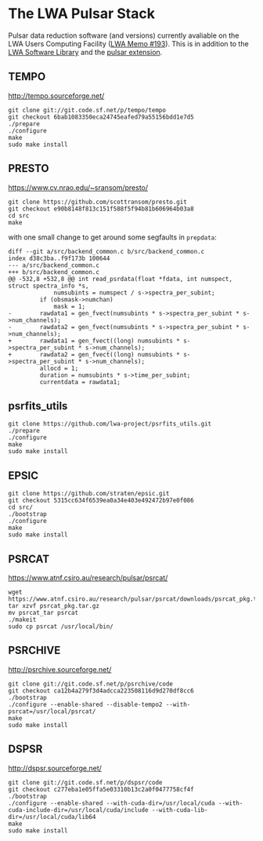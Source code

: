 # The LWA Pulsar Stack

Pulsar data reduction software (and versions) currently avaliable on the LWA Users Computing Facility ([LWA Memo #193](http://www.phys.unm.edu/~lwa/memos/memo/lwa0193d.pdf)).  This is in addition to the [LWA Software Library](https://fornax.phys.unm.edu/lwa/trac/) and the [pulsar extension](https://github.com/lwa-project/pulsar/).

## TEMPO
http://tempo.sourceforge.net/
```
git clone git://git.code.sf.net/p/tempo/tempo
git checkout 6bab1083350eca24745eafed79a55156bdd1e7d5
./prepare
./configure
make
sudo make install
```

## PRESTO
https://www.cv.nrao.edu/~sransom/presto/
```
git clone https://github.com/scottransom/presto.git
git checkout e90b8148f813c151f588f5f94b81b606964b03a8
cd src
make
```
with one small change to get around some segfaults in `prepdata`:
```
diff --git a/src/backend_common.c b/src/backend_common.c
index d38c3ba..f9f173b 100644
--- a/src/backend_common.c
+++ b/src/backend_common.c
@@ -532,8 +532,8 @@ int read_psrdata(float *fdata, int numspect, struct spectra_info *s,
             numsubints = numspect / s->spectra_per_subint;
         if (obsmask->numchan)
             mask = 1;
-        rawdata1 = gen_fvect(numsubints * s->spectra_per_subint * s->num_channels);
-        rawdata2 = gen_fvect(numsubints * s->spectra_per_subint * s->num_channels);
+        rawdata1 = gen_fvect((long) numsubints * s->spectra_per_subint * s->num_channels);
+        rawdata2 = gen_fvect((long) numsubints * s->spectra_per_subint * s->num_channels);
         allocd = 1;
         duration = numsubints * s->time_per_subint;
         currentdata = rawdata1;
```

## psrfits_utils
```
git clone https://github.com/lwa-project/psrfits_utils.git
./prepare
./configure
make
sudo make install
```

## EPSIC
```
git clone https://github.com/straten/epsic.git
git checkout 5315cc634f6539ea0a34e403e492472b97e0f086
cd src/
./bootstrap
./configure
make
sudo make install
```

## PSRCAT
https://www.atnf.csiro.au/research/pulsar/psrcat/
```
wget https://www.atnf.csiro.au/research/pulsar/psrcat/downloads/psrcat_pkg.tar.gz
tar xzvf psrcat_pkg.tar.gz
mv psrcat_tar psrcat
./makeit
sudo cp psrcat /usr/local/bin/
```

## PSRCHIVE
http://psrchive.sourceforge.net/
```
git clone git://git.code.sf.net/p/psrchive/code
git checkout ca12b4a279f3d4adcca223508116d9d270df8cc6
./bootstrap
./configure --enable-shared --disable-tempo2 --with-psrcat=/usr/local/psrcat/
make
sudo make install
```

## DSPSR
http://dspsr.sourceforge.net/
```
git clone git://git.code.sf.net/p/dspsr/code
git checkout c277eba1e05ffa5e03310b13c2a0f0477758cf4f
./bootstrap
./configure --enable-shared --with-cuda-dir=/usr/local/cuda --with-cuda-include-dir=/usr/local/cuda/include --with-cuda-lib-dir=/usr/local/cuda/lib64
make
sudo make install
```
